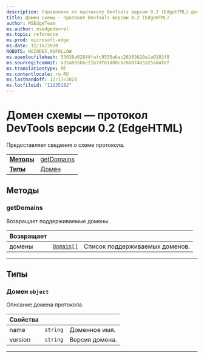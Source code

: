 ```yaml
---
description: Справочник по протоколу DevTools версии 0.2 (EdgeHTML) для домена схемы. Предоставляет сведения о схеме протокола.
title: Домен схемы — протокол DevTools версии 0.2 (EdgeHTML)
author: MSEdgeTeam
ms.author: msedgedevrel
ms.topic: reference
ms.prod: microsoft-edge
ms.date: 12/16/2020
ROBOTS: NOINDEX,NOFOLLOW
ms.openlocfilehash: 53038a02844fafc9550a6ac26303620a1a0183f8
ms.sourcegitcommit: a35a6b5bbc21b7df61d08cbc6b074b5325ad4fef
ms.translationtype: MT
ms.contentlocale: ru-RU
ms.lasthandoff: 12/17/2020
ms.locfileid: "11235182"
---
```

# Домен схемы — протокол DevTools версии 0.2 (EdgeHTML)  

Предоставляет сведения о схеме протокола.

| | |
|-|-|
| [**Методы**](#methods) | [getDomains](#getdomains) |
| [**Типы**](#types) | [Домен](#domain) |
## Методы

### getDomains
Возвращает поддерживаемые домены.

<table>
    <thead>
        <tr>
            <th>Возвращает</th>
            <th></th>
            <th></th>
        </tr>
    </thead>
    <tbody>
        <tr>
            <td>домены</td>
            <td><a href="#domain"><code class="flyout">Domain[]</code></a></td>
            <td>Список поддерживаемых доменов.</td>
        </tr>
    </tbody>
</table>
</p>

---

## Типы

### <a name="domain"></a> Домен `object`

Описание домена протокола.

<table>
    <thead>
        <tr>
            <th>Свойства</th>
            <th></th>
            <th></th>
        </tr>
    </thead>
    <tbody>
        <tr>
            <td>name</td>
            <td><code class="flyout">string</code></td>
            <td>Доменное имя.</td>
        </tr>
        <tr>
            <td>version</td>
            <td><code class="flyout">string</code></td>
            <td>Версия домена.</td>
        </tr>
    </tbody>
</table>
</p>

---
